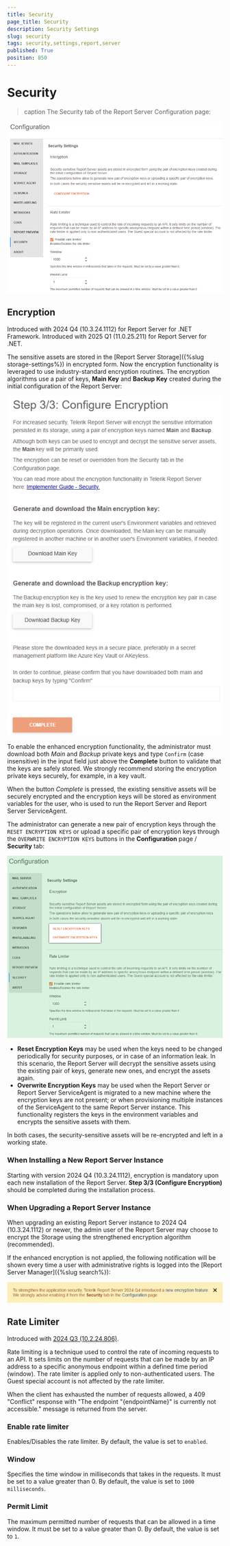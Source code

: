 ```yaml
---
title: Security
page_title: Security
description: Security Settings
slug: security
tags: security,settings,report,server
published: True
position: 850
---
```


# Security

>caption The Security tab of the Report Server Configuration page:

![The Report Server Configuration page.](../../images/report-server-images/security-rate-limiter-configuration.png)

## Encryption

Introduced with 2024 Q4 (10.3.24.1112) for Report Server for .NET Framework.
Introduced with 2025 Q1 (11.0.25.211) for Report Server for .NET.

The sensitive assets are stored in the [Report Server Storage]({%slug storage-settings%}) in encrypted form. Now the encryption functionality is leveraged to use industry-standard encryption routines. The encryption algorithms use a pair of keys, __Main Key__ and __Backup Key__ created during the initial configuration of the Report Server:

![The Encryption page of the Report Server Configuration with the buttons to download the encryption keys.](../../images/report-server-images/security-configure-encryption.png)

To enable the enhanced encryption functionality, the administrator must download both _Main_ and _Backup_ private keys and type `Confirm` (case insensitive) in the input field just above the __Complete__ button to validate that the keys are safely stored. We strongly recommend storing the encryption private keys securely, for example, in a key vault.

When the button _Complete_ is pressed, the existing sensitive assets will be securely encrypted and the encryption keys will be stored as environment variables for the user, who is used to run the Report Server and Report Server ServiceAgent.

The administrator can generate a new pair of encryption keys through the `RESET ENCRYPTION KEYS` or upload a specific pair of encryption keys through the `OVERWRITE ENCRYPTION KEYS` buttons in the __Configuration__ page / __Security__ tab:

![Buttons to reset or upload the encryption keys in the Report Server Configuration page.](../../images/report-server-images/security-reset-upload-encryption-keys.png)

* __Reset Encryption Keys__ may be used when the keys need to be changed periodically for security purposes, or in case of an information leak. In this scenario, the Report Server will decrypt the sensitive assets using the existing pair of keys, generate new ones, and encrypt the assets again.
* __Overwrite Encryption Keys__ may be used when the Report Server or Report Server ServiceAgent is migrated to a new machine where the encryption keys are not present; or when provisioning multiple instances of the ServiceAgent to the same Report Server instance. This functionality registers the keys in the environment variables and encrypts the sensitive assets with them.

In both cases, the security-sensitive assets will be re-encrypted and left in a working state.

### When Installing a New Report Server Instance

Starting with version 2024 Q4 (10.3.24.1112), encryption is mandatory upon each new installation of the Report Server. __Step 3/3 (Configure Encryption)__ should be completed during the installation process.

### When Upgrading a Report Server Instance

When upgrading an existing Report Server instance to 2024 Q4 (10.3.24.1112) or newer, the admin user of the Report Server may choose to encrypt the Storage using the strengthened encryption algorithm (recommended).

If the enhanced encryption is not applied, the following notification will be shown every time a user with administrative rights is logged into the [Report Server Manager]({%slug search%}):

![The message reminding the administrator to enable encryption in the Report Server.](../../images/report-server-images/security-enable-encryption-message.png)

## Rate Limiter

Introduced with [2024 Q3 (10.2.24.806)](https://www.telerik.com/support/whats-new/report-server/release-history/progress-telerik-report-server-2024-q3-10-2-24-806).

Rate limiting is a technique used to control the rate of incoming requests to an API. It sets limits on the number of requests that can be made by an IP address to a specific anonymous endpoint within a defined time period (window). The rate limiter is applied only to non-authenticated users. The Guest special account is not affected by the rate limiter.

When the client has exhausted the number of requests allowed, a 409 "Conflict" response with "The endpoint "{endpointName}" is currently not accessible." message is returned from the server.

### Enable rate limiter

Enables/Disables the rate limiter. By default, the value is set to `enabled`.

### Window

Specifies the time window in milliseconds that takes in the requests. It must be set to a value greater than 0. By default, the value is set to `1000 milliseconds`.

### Permit Limit

The maximum permitted number of requests that can be allowed in a time window. It must be set to a value greater than 0. By default, the value is set to `1`.

